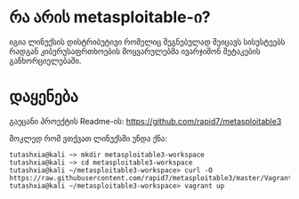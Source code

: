 # რა არის metasploitable-ი?

იგია ლინუქსის დისტრიბუტივი რომელიც შეგნებულად შეიცავს სისუსტეებს რადგან კიბერუსაფრთხოების მოყვარულებმა ივარჯიშონ შეტაკების განხორციელებაში.

 

# დაყენება

გაეცანი პროექტის Readme-ის: https://github.com/rapid7/metasploitable3

მოკლედ რომ ვთქვათ ლინუქსში უნდა ქნა:
```
tutashxia@kali ~> mkdir metasploitable3-workspace
tutashxia@kali ~> cd metasploitable3-workspace
tutashxia@kali ~/metasploitable3-workspace> curl -O https://raw.githubusercontent.com/rapid7/metasploitable3/master/Vagrantfile
tutashxia@kali ~/metasploitable3-workspace> vagrant up
```
